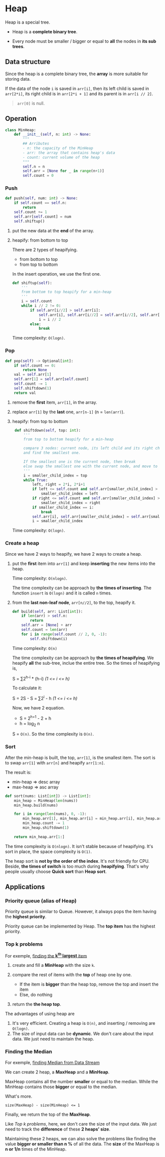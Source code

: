 # Heap

Heap is a special tree.

- Heap is a **complete binary tree**.

- Every node must be smaller / bigger or equal to **all** the nodes in **its sub trees**.

## Data structure

Since the heap is a complete binary tree, the **array** is more suitable for storing data.

If the data of the node `i` is saved in `arr[i]`, then its left child is saved in `arr[2*i]`, its right child is in `arr[2*i + 1]` and its parent is in `arr[i // 2]`. 

> `arr[0]` is null.

## Operation

```python
class MinHeap:
    def __init__(self, n: int) -> None:
        """
        ## Arributes
        - n: the capacity of the MinHeap
        - arr: the array that contains heap's data
        - count: current volume of the heap
        """
        self.n = n
        self.arr = [None for _ in range(n+1)]
        self.count = 0
```

### Push

```python
def push(self, num: int) -> None:
    if self.count == self.n:
        return
    self.count += 1
    self.arr[self.count] = num
    self.shiftup()
```

1. put the new data at the **end** of the array.

2. heapify: from bottom to top
    
    There are 2 types of heapifying.

    - from bottom to top
    - from top to bottom

    In the insert operation, we use the first one.

    ```python
    def shiftup(self):
        '''
        from bottom to top heapify for a min-heap
        '''
        i = self.count
        while i // 2 != 0:
            if self.arr[i//2] > self.arr[i]:
                self.arr[i], self.arr[i//2] = self.arr[i//2], self.arr[i]
                i = i // 2
            else:
                break       
    ```
    Time complexity: `O(logn)`.

### Pop

```python
def pop(self) -> Optional[int]:
    if self.count == 0:
        return None
    val = self.arr[1]
    self.arr[1] = self.arr[self.count]
    self.count -= 1
    self.shiftdown(1)
    return val
```

1. remove the **first** item, `arr[1]`, in the array.
2. replace `arr[1]` by the **last** one, `arr[n-1]` (n = `len(arr)`).
3. heapify: from top to bottom

   ```python
    def shiftdown(self, top: int):
        '''
        from top to bottom heapify for a min-heap

        compare 3 nodes: current node, its left child and its right child
        and find the smallest one.

        If the smallest one is the current node, then break
        else swap the smallest one with the current node, and move to upper level. 
        '''
        i = smaller_child_index = top
        while True:
            left, right = 2*i, 2*i+1
            if left <= self.count and self.arr[smaller_child_index] > self.arr[left]:
                smaller_child_index = left
            if right <= self.count and self.arr[smaller_child_index] > self.arr[right]:
                smaller_child_index = right
            if smaller_child_index == i:
                break
            self.arr[i], self.arr[smaller_child_index] = self.arr[smaller_child_index], self.arr[i]
            i = smaller_child_index
   ```
   Time complexity: `O(logn)`.

### Create a heap

Since we have 2 ways to heapify, we have 2 ways to create a heap.

1. put the **first** item into `arr[1]` and keep **inserting** the new items into the heap.

   Time complexity: `O(nlogn)`.
   
   The time complexity can be approach by **the times of inserting**. The function `insert` is `O(logn)` and it is called `n` times.

2. from the **last non-leaf node**, `arr[n//2]`, to the top, heapify it.

    ```python
    def build(self, arr: List[int]):
        if len(arr) > self.n:
            return
        self.arr = [None] + arr
        self.count = len(arr)
        for i in range(self.count // 2, 0, -1):
            self.shiftdown(i)
    ```

    Time complexity: `O(n)`
    
    The time complexity can be approach by **the times of heapifying**. We heapify **all** the sub-tree, inclue the entire tree. So the times of heapifying is, 

    S =  &sum;2<sup>h-i</sup> * (h-i) *(1 <= i <= h)*

    To calculate it:

    S = 2S - S = &sum;2<sup>i</sup> - h *(1 <= i <= h)*
    
    Now, we have 2 equation.
    
    - S = 2<sup>h+1</sup> - 2 + h
    - h = log<sub>2</sub> n

    S = `O(n)`. So the time complexity is `O(n)`.

### Sort

After the min-heap is built, the top, `arr[1]`, is the smallest item. The sort is to swap `arr[1]` with `arr[n]` and heapify `arr[1:n]`.

The result is:

- min-heap => desc array
- max-heap => asc array

```python
def sort(nums: List[int]) -> List[int]:
    min_heap = MinHeap(len(nums))
    min_heap.build(nums)

    for i in range(len(nums), 0, -1):
        min_heap.arr[1], min_heap.arr[i] = min_heap.arr[i], min_heap.arr[1]
        min_heap.count -= 1
        min_heap.shiftdown(1)
    
    return min_heap.arr[1:]
```
The time complexity is `O(nlogn)`. It isn't stable because of heapifying. It's sort in place, the space complexity is `O(1)`.

The heap sort is **not by the order of the index**. It's not friendly for CPU. Beside, **the times of switch** is too much during **heapifying**. That's why people usually choose **Quick sort** than **Heap sort**.


## Applications
### Priority queue (alias of Heap)

Priority queue is similar to Queue. However, it always pops the item having the **highest priority**.

Priority queue can be implemented by Heap. The **top item** has the highest priority.

### Top k problems

For exemple, [finding the **k<sup>th</sup> largest** item](https://leetcode.com/problems/kth-largest-element-in-an-array/)

1. create and fill a **MinHeap** with the size `k`. 
2. compare the rest of items with the **top** of heap one by one.

    - If the item is **bigger** than the heap top, remove the top and insert the item
    - Else, do nothing
3. return the **the heap top**.

The advantages of using heap are

1. It's very efficient. Creating a heap is `O(n)`, and inserting / removing are `O(logn)`.
2. The size of input data can be **dynamic**. We don't care about the input data. We just need to maintain the heap.

### Finding the Median

For exemple, [finding Median from Data Stream](https://leetcode.com/problems/find-median-from-data-stream/)

We can create 2 heap, a **MaxHeap** and a **MinHeap**.

MaxHeap contains all the number **smaller** or equal to the median. While the MinHeap contains those **bigger** or equal to the median. 

What's more.
```
size(MaxHeap) - size(MinHeap) <= 1
```

Finally, we return the top of the **MaxHeap**.

Like *Top k problems*, here, we don't care the size of the input data. We just need to track the **difference** of these **2 heaps' size**.

Maintaining these 2 heaps, we can also solve the problems like finding the value **bigger or smaller than n \%** of all the data. The **size** of the MaxHeap is **n or 1/n** times of the MinHeap.
